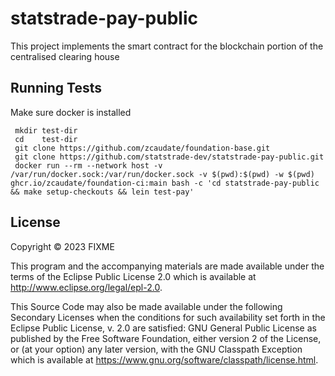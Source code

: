 # statstrade-pay-public

This project implements the smart contract for the blockchain portion of the centralised clearing house


## Running Tests

Make sure docker is installed


```
 mkdir test-dir
 cd    test-dir
 git clone https://github.com/zcaudate/foundation-base.git
 git clone https://github.com/statstrade-dev/statstrade-pay-public.git
 docker run --rm --network host -v /var/run/docker.sock:/var/run/docker.sock -v $(pwd):$(pwd) -w $(pwd) ghcr.io/zcaudate/foundation-ci:main bash -c 'cd statstrade-pay-public && make setup-checkouts && lein test-pay'

```


## License

Copyright © 2023 FIXME

This program and the accompanying materials are made available under the
terms of the Eclipse Public License 2.0 which is available at
http://www.eclipse.org/legal/epl-2.0.

This Source Code may also be made available under the following Secondary
Licenses when the conditions for such availability set forth in the Eclipse
Public License, v. 2.0 are satisfied: GNU General Public License as published by
the Free Software Foundation, either version 2 of the License, or (at your
option) any later version, with the GNU Classpath Exception which is available
at https://www.gnu.org/software/classpath/license.html.

